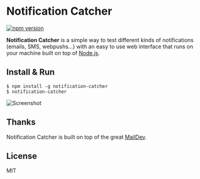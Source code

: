 # Notification Catcher

[![npm version](https://d25lcipzij17d.cloudfront.net/badge.svg?id=js&type=6&v=0.15.1&x2=0)](https://github.com/notifme/catcher)

**Notification Catcher** is a simple way to test different kinds of notifications (emails, SMS, webpushs...) with an easy to use web interface that runs on your machine built on top of [Node.js](http://www.nodejs.org).

## Install & Run

    $ npm install -g notification-catcher
    $ notification-catcher

![Screenshot](https://www.notif.me/static/screenshots/notification-catcher.png)

## Thanks

Notification Catcher is built on top of the great [MailDev](https://github.com/djfarrelly/MailDev).

## License

MIT
